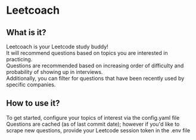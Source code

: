 # Leetcoach
## What is it?
Leetcoach is your Leetcode study buddy!  
It will recommend questions based on topics you are interested in practicing.  
Questions are recommended based on increasing order of difficulty and probability of showing up in interviews.  
Additionally, you can filter for questions that have been recently used by specific companies.

## How to use it?
To get started, configure your topics of interest via the config.yaml file
Questions are cached (as of last commit date); however if you'd like to scrape new questions, provide your Leetcode session token in the .env file
